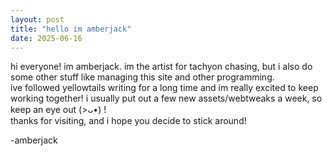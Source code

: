 ```yaml
--- 
layout: post 
title: "hello im amberjack"
date: 2025-06-16
---
```

hi everyone!
im amberjack. im the artist for tachyon chasing, but i also do some other stuff like managing this site and other programming.  
ive followed yellowtails writing for a long time and im really excited to keep working together! i usually put out a few new assets/webtweaks a week, so keep an eye out (>ᴗ•) !  
thanks for visiting, and i hope you decide to stick around!  

-amberjack

